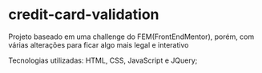 # credit-card-validation
Projeto baseado em uma challenge do FEM(FrontEndMentor), porém, com várias alterações para ficar algo mais legal e interativo

Tecnologias utilizadas: HTML, CSS, JavaScript e JQuery;
